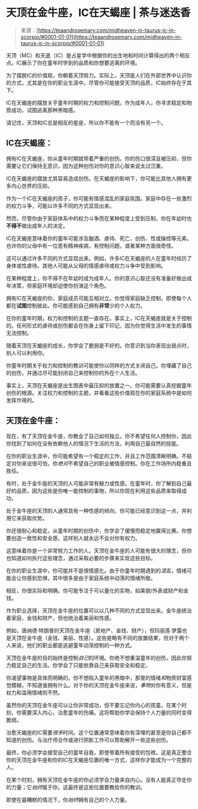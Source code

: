 <!--yml

分类：未分类

日期：2024-06-12 18:22:14

-->

# 天顶在金牛座，IC在天蝎座 | 茶与迷迭香

> 来源：[https://teaandrosemary.com/midheaven-in-taurus-ic-in-scorpio/#0001-01-01](https://teaandrosemary.com/midheaven-in-taurus-ic-in-scorpio/#0001-01-01)

天顶（MC）和天底（IC）是占星学中根据你的出生地和时间计算得出的两个相反点。IC展示了你在童年时学到的品质和你想要逃离的环境。

为了摆脱IC的价值观，你朝着天顶努力。实际上，天顶是人们在外部世界中认识你的方式，尤其是在你的职业生涯中。尽管你可能接受天顶的品质，IC始终存在于其下。

IC在天蝎座的摆放关乎童年时期的权力和控制问题。作为成年人，你寻求稳定和物质成功，试图逃离那种黑暗感。

请记住，天顶和IC总是相反的星座，所以你不能有一个而没有另一个。

## IC在天蝎座：

拥有IC在天蝎座，你从童年时期就带着严重的创伤。你的伤口很深且被压抑，但你需要让它们保持无意识，因为这种创伤对你的意识心智来说太过沉重。

IC在天蝎座的摆放尤其容易造成创伤。在天蝎座的影响下，你可能比其他人拥有更多内心世界的压抑。

作为一个IC在天蝎座的孩子，你可能有情感混乱的家庭氛围。家庭中存在一些激烈的权力斗争，可能以许多不同的方式显现出来。

然而，尽管你由于家庭体系中的权力斗争而在某种程度上受到压制，你在年幼时也**不得不**做出成年人的决定。

IC在天蝎座意味着你的童年可能涉及酗酒、虐待、死亡、创伤、性或操控等元素。也许你的父母中有一位患有精神疾病，有控制问题，或者某种方面很奇怪。

这可以通过许多不同的方式显现出来。例如，许多IC在天蝎座的人在童年时经历了身体或性虐待。其他人可能从父母的情感虐待或权力斗争中受到影响。

在某种程度上，你不得不在年幼时成为成年人。你的意识心智还没有准备好做出成年决策，但家庭环境却迫使你扮演这个角色。

拥有IC在天蝎座的你，家庭成员可能互相对立。你觉得家庭缺乏控制，即使每个人都在**试图**控制彼此。你可能感到自己拥有**非常**少的个人权力。

在你的童年时期，权力和控制的主题一直存在。事实上，IC在天蝎座就是关于控制的。任何形式的虐待或创伤都会在你身上留下印记，因为你觉得生活中发生的事情无法控制。

随着天顶在天蝎座的成长，你学会了脆弱是不好的。你意识到当你表现出弱点时，别人可以利用你。

你童年时期关于权力和控制的教训可能使你以同样的方式关闭自己。你埋藏了自己的创伤，并通过尽可能封闭自己来控制你的外在个人生活。

事实上，天顶在天蝎座是出生图表中最压抑的放置之一。你可能需要认真挖掘童年创伤的根源。关注权力和控制的主题，并看看这些价值观在你的家庭系统中是如何发挥作用的。

## 天顶在金牛座：

现在，有了天顶在金牛座，你教会了自己如何独立。你不希望任何人控制你，因此你找到了如何在没有依赖他人的情况下生活的方法，利用自己最自然的技能。

在你的职业生涯中，你可能希望有一个稳定的工作，并且工作范围清晰明确。不稳定对你来说很可怕，你*绝对*不希望自己的职业被情感控制。你在工作场所内稳重且胜任。

有时，处于金牛座的天顶的人可能非常有魅力或性感。在童年时，你了解到自己最好的品质，因为这些是你唯一能控制的事物，所以你现在利用这些品质来取得成功。

处于金牛座的天顶的人通常具有一种性感的倾向，你可能已经意识到这一点，并利用它来获取优势。

你还很耐心和稳定。从童年时期的创伤中，你学会了缓慢而稳定地赢得比赛。你想要创造一致性和安全感，这样别人就永远不会对你有权力。

这意味着你是一个非常努力工作的人。天顶在金牛座的人可能有很大的理念，但你也知道如何执行这些理念，通过采取必要的步骤来实现这些目标。

在你的职业生涯中，你可能并不是很情感化。由于你童年时期遇到的*混乱*，情绪可能会让你感到恐惧，其中很多是由于家庭系统中动荡的情绪所致。

相反，你很实际和明确。你可能专注于可以量化的实物，如美貌/外表或财产和金钱。

作为职业选择，天顶在金牛座的位置可以以几种不同的方式显现出来。金牛座统治着家庭、金钱和财产，但也统治着美丽和性感。

例如，唐纳德·特朗普的天顶在金牛座（房地产、金钱、财产），但玛丽莲·梦露也是天顶在金牛座（金钱、美丽、性感）。这些是略有不同的放置结果，但对于两个人来说，他们的职业都是逃避童年动荡控制的一种方式。

天顶在金牛座的目的始终是控制*自己*的环境。你绝不想重温童年的创伤，因此你努力稳定自己的生活。你学会了只能依靠自己来获取安全和稳定。

你渴望事物是具体而明确的。你不想陷入童年的黑暗中，那里的情绪*和*物质财富感觉模糊，不知道谁拥有什么。对于你的天顶在金牛座来说，*事物*对你有意义，但是权力和滥用情绪则不然。

虽然你的天顶在金牛座可以让你非常成功，但不要忘记你内心的孩童。在某个时刻，你需要深入内心，治愈童年的伤痛。这将帮助你学会保持个人力量的同时变得脆弱。

治愈天蝎座的IC需要*很多*时间。这个位置通常意味着你有深埋的甚至是你自己都不知道的创伤。与治疗师合作或进行阴影工作可以帮助解开一些这些创伤。

最终，你必须学会接受自己的童年自我，即使带着所有接受的包袱。这是真正整合你的天顶在金牛座和你的IC在天蝎座位置的唯一方式，这样你才能成为一个完整的人。

在某个时刻，拥有天顶在金牛座的你必须学会力量来自内心。没有人能真正夺走你的力量；它*始终*属于你。这最终是这些位置要教给你的教训。

即使在最糟糕的情况下，你*始终*拥有自己的个人力量。
